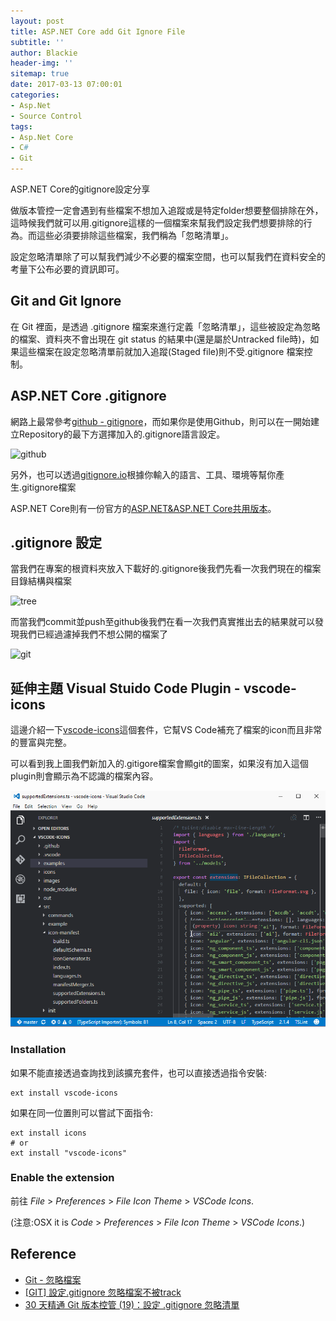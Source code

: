 ```yaml
---
layout: post
title: ASP.NET Core add Git Ignore File
subtitle: ''
author: Blackie
header-img: ''
sitemap: true
date: 2017-03-13 07:00:01
categories:
- Asp.Net
- Source Control
tags: 
- Asp.Net Core
- C#
- Git
---
```


ASP.NET Core的gitignore設定分享

<!-- More -->

做版本管控一定會遇到有些檔案不想加入追蹤或是特定folder想要整個排除在外，這時候我們就可以用.gitignore這樣的一個檔案來幫我們設定我們想要排除的行為。而這些必須要排除這些檔案，我們稱為「忽略清單」。

設定忽略清單除了可以幫我們減少不必要的檔案空間，也可以幫我們在資料安全的考量下公布必要的資訊即可。

## Git and Git Ignore ##

在 Git 裡面，是透過 .gitignore 檔案來進行定義「忽略清單」，這些被設定為忽略的檔案、資料夾不會出現在 git status 的結果中(還是屬於Untracked file時)，如果這些檔案在設定忽略清單前就加入追蹤(Staged file)則不受.gitignore 檔案控制。

## ASP.NET Core .gitignore ##

網路上最常參考[github - gitignore](https://github.com/github/gitignore)，而如果你是使用Github，則可以在一開始建立Repository的最下方選擇加入的.gitignore語言設定。

![github](github.png)

另外，也可以透過[gitignore.io](https://www.gitignore.io/)根據你輸入的語言、工具、環境等幫你產生.gitignore檔案

ASP.NET Core則有一份官方的[ASP.NET&ASP.NET Core共用版本](https://github.com/aspnet/Docs/blob/master/.gitignore)。

## .gitignore 設定 ##

當我們在專案的根資料夾放入下載好的.gitignore後我們先看一次我們現在的檔案目錄結構與檔案

![tree](tree.png)

而當我們commit並push至github後我們在看一次我們真實推出去的結果就可以發現我們已經過濾掉我們不想公開的檔案了

![git](git.png)

## 延伸主題 Visual Stuido Code Plugin - vscode-icons ##

這邊介紹一下[vscode-icons](https://marketplace.visualstudio.com/items?itemName=robertohuertasm.vscode-icons)這個套件，它幫VS Code補充了檔案的icon而且非常的豐富與完整。

可以看到我上圖我們新加入的.gitigore檔案會顯git的圖案，如果沒有加入這個plugin則會顯示為不認識的檔案內容。

![demo-1](https://raw.githubusercontent.com/vscode-icons/vscode-icons/master/images/screenshot.gif)

### Installation ###

如果不能直接透過查詢找到該擴充套件，也可以直接透過指令安裝:

    ext install vscode-icons

如果在同一位置則可以嘗試下面指令:

    ext install icons
    # or
    ext install "vscode-icons"

### Enable the extension ###

前往 *File* > *Preferences* > *File Icon Theme* > *VSCode Icons*.

(注意:OSX it is *Code* > *Preferences* > *File Icon Theme* > *VSCode Icons*.)

## Reference ##

- [Git - 忽略檔案](https://zlargon.gitbooks.io/git-tutorial/content/file/ignore.html)
- [[GIT] 設定.gitignore 忽略檔案不被track](http://italwaysrainonme.blogspot.tw/2013/01/git-gitignore-commit.html)
- [30 天精通 Git 版本控管 (19)：設定 .gitignore 忽略清單](http://ithelp.ithome.com.tw/articles/10138831)